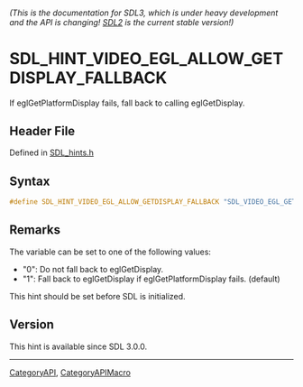 ###### (This is the documentation for SDL3, which is under heavy development and the API is changing! [SDL2](https://wiki.libsdl.org/SDL2/) is the current stable version!)
# SDL_HINT_VIDEO_EGL_ALLOW_GETDISPLAY_FALLBACK

If eglGetPlatformDisplay fails, fall back to calling eglGetDisplay.

## Header File

Defined in [SDL_hints.h](https://github.com/libsdl-org/SDL/blob/main/include/SDL3/SDL_hints.h)

## Syntax

```c
#define SDL_HINT_VIDEO_EGL_ALLOW_GETDISPLAY_FALLBACK "SDL_VIDEO_EGL_GETDISPLAY_FALLBACK"
```

## Remarks

The variable can be set to one of the following values:

- "0": Do not fall back to eglGetDisplay.
- "1": Fall back to eglGetDisplay if eglGetPlatformDisplay fails. (default)

This hint should be set before SDL is initialized.

## Version

This hint is available since SDL 3.0.0.

----
[CategoryAPI](CategoryAPI), [CategoryAPIMacro](CategoryAPIMacro)


